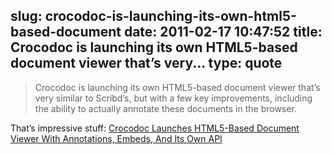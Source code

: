 slug: crocodoc-is-launching-its-own-html5-based-document
date: 2011-02-17 10:47:52
title: Crocodoc is launching its own HTML5-based document viewer that’s very...
type: quote
---

> Crocodoc is launching its own HTML5-based document viewer that’s very similar to Scribd’s, but with a few key improvements, including the ability to actually annotate these documents in the browser.

That’s impressive stuff: [Crocodoc Launches HTML5-Based Document Viewer With Annotations, Embeds, And Its Own API](http://techcrunch.com/2011/02/16/crocodoc-launches-html5-based-document-viewer-with-annotations-embeds-and-its-own-api/?utm_source=feedburner&utm_medium=feed&utm_campaign=Feed%3A+Techcrunch+%28TechCrunch%29)
